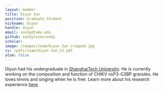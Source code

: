 ```yaml
---
layout: member
title: Diyun Sun
position: Graduate Student
nickname: Diyun
handle: diyun
email: sundy@tamu.edu
github: sandylovescandy
scholar: 
image: /images/team/Diyun Sun cropped.jpg
cv: /pdfs/team/Diyun Sun_CV.pdf
alum: false
---
```


Diyun had his undergraduate in [ShanghaiTech University][1]. He is currently working on the composition and function of CHIKV nsP3-G3BP granules. He loves tennis and singing when he is free. Learn more about his research experience [here][2].

[1]:https://www.shanghaitech.edu.cn/eng/
[2]:https://sundy0.wixsite.com/my-site-2